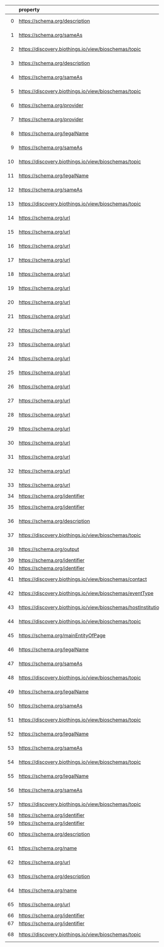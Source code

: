 |    | property                                                       | Reference profile                                                  | Evaluated entity                                                                                   |
|---:|:---------------------------------------------------------------|:-------------------------------------------------------------------|:---------------------------------------------------------------------------------------------------|
|  0 | https://schema.org/description                                 | https://bioschemas.org/profiles/Organization/0.2-DRAFT-2019_07_19  | N8799790203584d078e947742bec44f0f                                                                  |
|  1 | https://schema.org/sameAs                                      | https://bioschemas.org/profiles/Organization/0.2-DRAFT-2019_07_19  | N8799790203584d078e947742bec44f0f                                                                  |
|  2 | https://discovery.biothings.io/view/bioschemas/topic           | https://bioschemas.org/profiles/Organization/0.2-DRAFT-2019_07_19  | N8799790203584d078e947742bec44f0f                                                                  |
|  3 | https://schema.org/description                                 | https://bioschemas.org/profiles/Organization/0.2-DRAFT-2019_07_19  | Nb9ad894a53d240859531fdd9bc45cf99                                                                  |
|  4 | https://schema.org/sameAs                                      | https://bioschemas.org/profiles/Organization/0.2-DRAFT-2019_07_19  | Nb9ad894a53d240859531fdd9bc45cf99                                                                  |
|  5 | https://discovery.biothings.io/view/bioschemas/topic           | https://bioschemas.org/profiles/Organization/0.2-DRAFT-2019_07_19  | Nb9ad894a53d240859531fdd9bc45cf99                                                                  |
|  6 | https://schema.org/provider                                    | https://bioschemas.org/profiles/DataCatalog/0.3-RELEASE-2019_07_01 | N4f8e0c9222764068bda5819a8b8e5a0f                                                                  |
|  7 | https://schema.org/provider                                    | https://bioschemas.org/profiles/DataCatalog/0.3-RELEASE-2019_07_01 | N3e37fb51780448f2879906933ffc8488                                                                  |
|  8 | https://schema.org/legalName                                   | https://bioschemas.org/profiles/Organization/0.2-DRAFT-2019_07_19  | N61e916486edc4da29f4283b08cfb1b54                                                                  |
|  9 | https://schema.org/sameAs                                      | https://bioschemas.org/profiles/Organization/0.2-DRAFT-2019_07_19  | N61e916486edc4da29f4283b08cfb1b54                                                                  |
| 10 | https://discovery.biothings.io/view/bioschemas/topic           | https://bioschemas.org/profiles/Organization/0.2-DRAFT-2019_07_19  | N61e916486edc4da29f4283b08cfb1b54                                                                  |
| 11 | https://schema.org/legalName                                   | https://bioschemas.org/profiles/Organization/0.2-DRAFT-2019_07_19  | Nde2d9a70546f4a4392df6572c039329e                                                                  |
| 12 | https://schema.org/sameAs                                      | https://bioschemas.org/profiles/Organization/0.2-DRAFT-2019_07_19  | Nde2d9a70546f4a4392df6572c039329e                                                                  |
| 13 | https://discovery.biothings.io/view/bioschemas/topic           | https://bioschemas.org/profiles/Organization/0.2-DRAFT-2019_07_19  | Nde2d9a70546f4a4392df6572c039329e                                                                  |
| 14 | https://schema.org/url                                         | https://bioschemas.org/profiles/ChemicalSubstance/0.4-RELEASE      | https://nanocommons.github.io/identifiers/registry#ERM00000064                                     |
| 15 | https://schema.org/url                                         | https://bioschemas.org/profiles/ChemicalSubstance/0.4-RELEASE      | https://nanocommons.github.io/identifiers/registry#ERM00000066                                     |
| 16 | https://schema.org/url                                         | https://bioschemas.org/profiles/ChemicalSubstance/0.4-RELEASE      | https://nanocommons.github.io/identifiers/registry#ERM00000090                                     |
| 17 | https://schema.org/url                                         | https://bioschemas.org/profiles/ChemicalSubstance/0.4-RELEASE      | https://nanocommons.github.io/identifiers/registry#ERM00000089                                     |
| 18 | https://schema.org/url                                         | https://bioschemas.org/profiles/ChemicalSubstance/0.4-RELEASE      | https://nanocommons.github.io/identifiers/registry#ERM00000325                                     |
| 19 | https://schema.org/url                                         | https://bioschemas.org/profiles/ChemicalSubstance/0.4-RELEASE      | https://nanocommons.github.io/identifiers/registry#ERM00000067                                     |
| 20 | https://schema.org/url                                         | https://bioschemas.org/profiles/ChemicalSubstance/0.4-RELEASE      | https://nanocommons.github.io/identifiers/registry#ERM00000085                                     |
| 21 | https://schema.org/url                                         | https://bioschemas.org/profiles/ChemicalSubstance/0.4-RELEASE      | https://nanocommons.github.io/identifiers/registry#ERM000000837                                    |
| 22 | https://schema.org/url                                         | https://bioschemas.org/profiles/ChemicalSubstance/0.4-RELEASE      | https://nanocommons.github.io/identifiers/registry#ERM00000065                                     |
| 23 | https://schema.org/url                                         | https://bioschemas.org/profiles/ChemicalSubstance/0.4-RELEASE      | https://nanocommons.github.io/identifiers/registry#ERM00000084                                     |
| 24 | https://schema.org/url                                         | https://bioschemas.org/profiles/ChemicalSubstance/0.4-RELEASE      | https://nanocommons.github.io/identifiers/registry#ERM00000583                                     |
| 25 | https://schema.org/url                                         | https://bioschemas.org/profiles/ChemicalSubstance/0.4-RELEASE      | https://nanocommons.github.io/identifiers/registry#ERM00000062                                     |
| 26 | https://schema.org/url                                         | https://bioschemas.org/profiles/ChemicalSubstance/0.4-RELEASE      | https://nanocommons.github.io/identifiers/registry#ERM00000086                                     |
| 27 | https://schema.org/url                                         | https://bioschemas.org/profiles/ChemicalSubstance/0.4-RELEASE      | https://nanocommons.github.io/identifiers/registry#ERM00000584                                     |
| 28 | https://schema.org/url                                         | https://bioschemas.org/profiles/ChemicalSubstance/0.4-RELEASE      | https://nanocommons.github.io/identifiers/registry#ERM00000083                                     |
| 29 | https://schema.org/url                                         | https://bioschemas.org/profiles/ChemicalSubstance/0.4-RELEASE      | https://nanocommons.github.io/identifiers/registry#ERM00000063                                     |
| 30 | https://schema.org/url                                         | https://bioschemas.org/profiles/ChemicalSubstance/0.4-RELEASE      | https://nanocommons.github.io/identifiers/registry#ERM00000061                                     |
| 31 | https://schema.org/url                                         | https://bioschemas.org/profiles/ChemicalSubstance/0.4-RELEASE      | https://nanocommons.github.io/identifiers/registry#ERM00000088                                     |
| 32 | https://schema.org/url                                         | https://bioschemas.org/profiles/ChemicalSubstance/0.4-RELEASE      | https://nanocommons.github.io/identifiers/registry#ERM00000060                                     |
| 33 | https://schema.org/url                                         | https://bioschemas.org/profiles/ChemicalSubstance/0.4-RELEASE      | https://nanocommons.github.io/identifiers/registry#ERM00000582                                     |
| 34 | https://schema.org/identifier                                  | https://bioschemas.org/profiles/Dataset/1.0-RELEASE                | https://www.bgee.org/                                                                              |
| 35 | https://schema.org/identifier                                  | https://bioschemas.org/profiles/Dataset/1.0-RELEASE                | https://www.bgee.org/?page=species&amp;species_id=9606#expr-calls                                  |
| 36 | https://schema.org/description                                 | https://bioschemas.org/profiles/DataCatalog/0.3-RELEASE-2019_07_01 | http://www.ensembl.org/#project                                                                    |
| 37 | https://discovery.biothings.io/view/bioschemas/topic           | https://bioschemas.org/profiles/Organization/0.2-DRAFT-2019_07_19  | https://biocomputingup.it/#Organization                                                            |
| 38 | https://schema.org/output                                      | https://bioschemas.org/profiles/ComputationalWorkflow/1.0-RELEASE  | https://workflowhub.eu/workflows/18?version=1                                                      |
| 39 | https://schema.org/identifier                                  | https://bioschemas.org/profiles/Dataset/1.0-RELEASE                | https://www.genenames.org/data/gene-symbol-report/#data-set                                        |
| 40 | https://schema.org/identifier                                  | https://bioschemas.org/profiles/Dataset/1.0-RELEASE                | https://www.genenames.org/data/genegroup/#data-set                                                 |
| 41 | https://discovery.biothings.io/view/bioschemas/contact         | https://bioschemas.org/profiles/Event/0.2-DRAFT-2019_06_14         | https://tess.elixir-europe.org/events/1st-international-conference-on-fair-digital-objects-fdo2022 |
| 42 | https://discovery.biothings.io/view/bioschemas/eventType       | https://bioschemas.org/profiles/Event/0.2-DRAFT-2019_06_14         | https://tess.elixir-europe.org/events/1st-international-conference-on-fair-digital-objects-fdo2022 |
| 43 | https://discovery.biothings.io/view/bioschemas/hostInstitution | https://bioschemas.org/profiles/Event/0.2-DRAFT-2019_06_14         | https://tess.elixir-europe.org/events/1st-international-conference-on-fair-digital-objects-fdo2022 |
| 44 | https://discovery.biothings.io/view/bioschemas/topic           | https://bioschemas.org/profiles/Organization/0.2-DRAFT-2019_07_19  | https://biocomputingup.it/#Organization                                                            |
| 45 | https://schema.org/mainEntityOfPage                            | https://bioschemas.org/profiles/Person/0.2-DRAFT-2019_07_19        | https://workflowhub.eu/people/9                                                                    |
| 46 | https://schema.org/legalName                                   | https://bioschemas.org/profiles/Organization/0.2-DRAFT-2019_07_19  | Nb050dbeee462402d910906710b8aaa52                                                                  |
| 47 | https://schema.org/sameAs                                      | https://bioschemas.org/profiles/Organization/0.2-DRAFT-2019_07_19  | Nb050dbeee462402d910906710b8aaa52                                                                  |
| 48 | https://discovery.biothings.io/view/bioschemas/topic           | https://bioschemas.org/profiles/Organization/0.2-DRAFT-2019_07_19  | Nb050dbeee462402d910906710b8aaa52                                                                  |
| 49 | https://schema.org/legalName                                   | https://bioschemas.org/profiles/Organization/0.2-DRAFT-2019_07_19  | N5cc93818502a4d0b8fa116f7b9f3270d                                                                  |
| 50 | https://schema.org/sameAs                                      | https://bioschemas.org/profiles/Organization/0.2-DRAFT-2019_07_19  | N5cc93818502a4d0b8fa116f7b9f3270d                                                                  |
| 51 | https://discovery.biothings.io/view/bioschemas/topic           | https://bioschemas.org/profiles/Organization/0.2-DRAFT-2019_07_19  | N5cc93818502a4d0b8fa116f7b9f3270d                                                                  |
| 52 | https://schema.org/legalName                                   | https://bioschemas.org/profiles/Organization/0.2-DRAFT-2019_07_19  | N49588d4a314a48b2822ef0d7d1fb1ac2                                                                  |
| 53 | https://schema.org/sameAs                                      | https://bioschemas.org/profiles/Organization/0.2-DRAFT-2019_07_19  | N49588d4a314a48b2822ef0d7d1fb1ac2                                                                  |
| 54 | https://discovery.biothings.io/view/bioschemas/topic           | https://bioschemas.org/profiles/Organization/0.2-DRAFT-2019_07_19  | N49588d4a314a48b2822ef0d7d1fb1ac2                                                                  |
| 55 | https://schema.org/legalName                                   | https://bioschemas.org/profiles/Organization/0.2-DRAFT-2019_07_19  | Nd82c9094b23c4379a49999b9938eedbc                                                                  |
| 56 | https://schema.org/sameAs                                      | https://bioschemas.org/profiles/Organization/0.2-DRAFT-2019_07_19  | Nd82c9094b23c4379a49999b9938eedbc                                                                  |
| 57 | https://discovery.biothings.io/view/bioschemas/topic           | https://bioschemas.org/profiles/Organization/0.2-DRAFT-2019_07_19  | Nd82c9094b23c4379a49999b9938eedbc                                                                  |
| 58 | https://schema.org/identifier                                  | https://bioschemas.org/profiles/Dataset/1.0-RELEASE                | https://www.genenames.org/data/gene-symbol-report/#data-set                                        |
| 59 | https://schema.org/identifier                                  | https://bioschemas.org/profiles/Dataset/1.0-RELEASE                | https://www.genenames.org/data/genegroup/#data-set                                                 |
| 60 | https://schema.org/description                                 | https://bioschemas.org/profiles/ComputationalTool/1.0-RELEASE      | https://bio.tools/covidmine                                                                        |
| 61 | https://schema.org/name                                        | https://bioschemas.org/profiles/ComputationalTool/1.0-RELEASE      | https://bio.tools/covidmine                                                                        |
| 62 | https://schema.org/url                                         | https://bioschemas.org/profiles/ComputationalTool/1.0-RELEASE      | https://bio.tools/covidmine                                                                        |
| 63 | https://schema.org/description                                 | https://bioschemas.org/profiles/ComputationalTool/1.0-RELEASE      | https://bio.tools/blast                                                                            |
| 64 | https://schema.org/name                                        | https://bioschemas.org/profiles/ComputationalTool/1.0-RELEASE      | https://bio.tools/blast                                                                            |
| 65 | https://schema.org/url                                         | https://bioschemas.org/profiles/ComputationalTool/1.0-RELEASE      | https://bio.tools/blast                                                                            |
| 66 | https://schema.org/identifier                                  | https://bioschemas.org/profiles/Dataset/1.0-RELEASE                | https://www.genenames.org/data/gene-symbol-report/#data-set                                        |
| 67 | https://schema.org/identifier                                  | https://bioschemas.org/profiles/Dataset/1.0-RELEASE                | https://www.genenames.org/data/genegroup/#data-set                                                 |
| 68 | https://discovery.biothings.io/view/bioschemas/topic           | https://bioschemas.org/profiles/Organization/0.2-DRAFT-2019_07_19  | https://biocomputingup.it/#Organization                                                            |